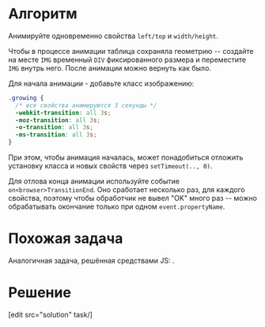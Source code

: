 # Алгоритм

Анимируйте одновременно свойства `left/top` и `width/height`.

Чтобы в процессе анимации таблица сохраняла геометрию -- создайте на месте `IMG` временный `DIV` фиксированного размера и переместите `IMG` внутрь него. После анимации можно вернуть как было.

Для начала анимации - добавьте класс изображению:

```css
.growing {
  /* все свойства анимируются 3 секунды */
  -webkit-transition: all 3s;
  -moz-transition: all 3s;
  -o-transition: all 3s;
  -ms-transition: all 3s;
}
```

При этом, чтобы анимация началась, может понадобиться отложить установку класса и новых свойств через `setTimeout(.., 0)`.

Для отлова конца анимации используйте событие `on<browser>TransitionEnd`. Оно сработает несколько раз, для каждого свойства, поэтому чтобы обработчик не вывел "OK" много раз -- можно обрабатывать окончание только при одном `event.propertyName`.

# Похожая задача
Аналогичная задача, решённая средствами JS: [](/task/animate-logo).

# Решение

[edit src="solution" task/]